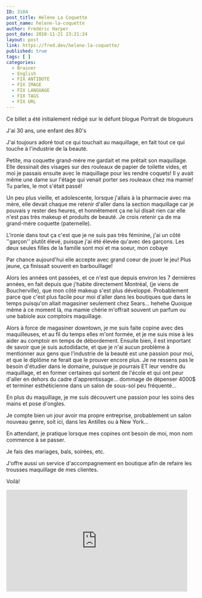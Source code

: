 ```yaml
---
ID: 3104
post_title: Hélène La Coquette
post_name: helene-la-coquette
author: Frédéric Harper
post_date: 2010-11-21 23:21:24
layout: post
link: https://fred.dev/helene-la-coquette/
published: true
tags: [ ]
categories:
  - Brainer
  - English
  - FIX ANTIDOTE
  - FIX IMAGE
  - FIX LANGUAGE
  - FIX TAGS
  - FIX URL
---
```

<div id="deadblog">
  Ce billet a été initialement rédigé sur le défunt blogue Portrait de blogueurs
</div>

J'ai 30 ans, une enfant des 80's

J'ai toujours adoré tout ce qui touchait au maquillage, en fait tout ce qui touche à l'industrie de la beauté.

Petite, ma coquette grand-mère me gardait et me prêtait son maquillage. Elle dessinait des visages sur des rouleaux de papier de toilette vides, et moi je passais ensuite avec le maquillage pour les rendre coquets! Il y avait même une dame sur l'étage qui venait porter ses rouleaux chez ma mamie! Tu parles, le mot s'était passé!

Un peu plus vieille, et adolescente, lorsque j'allais à la pharmacie avec ma mère, elle devait chaque me retenir d'aller dans la section maquillage car je pouvais y rester des heures, et honnêtement ça ne lui disait rien car elle n'est pas très makeup et produits de beauté. Je crois retenir ça de ma grand-mère coquette (paternelle).

L'ironie dans tout ça c'est que je ne suis pas très féminine, j'ai un côté ''garçon'' plutôt élevé, puisque j'ai été élevée qu'avec des garçons. Les deux seules filles de la famille sont moi et ma soeur, mon cobaye

Par chance aujourd'hui elle accepte avec grand coeur de jouer le jeu! Plus jeune, ça finissait souvent en barbouillage!

Alors les années ont passées, et ce n'est que depuis environ les 7 dernières années, en fait depuis que j'habite directement Montréal, (je viens de Boucherville), que mon côté makeup s'est plus développé. Probablement parce que c'est plus facile pour moi d'aller dans les boutiques que dans le temps puisqu'on allait magasiner seulement chez Sears... hehehe Quoique même à ce moment là, ma mamie chérie m'offrait souvent un parfum ou une babiole aux comptoirs maquillage.

Alors à force de magasiner downtown, je me suis faite copine avec des maquilleuses, et au fil du temps elles m'ont formée, et je me suis mise à les aider au comptoir en temps de débordement. Ensuite bien, il est important de savoir que je suis autodidacte, et que je n'ai aucun problème à mentionner aux gens que l'industrie de la beauté est une passion pour moi, et que le diplôme ne ferait que le prouver encore plus. Je ne ressens pas le besoin d'étudier dans le domaine, puisque je pourrais ET leur vendre du maquillage, et en former certaines qui sortent de l'école et qui ont peur d'aller en dehors du cadre d'apprentissage... dommage de dépenser 4000$ et terminer esthéticienne dans un salon de sous-sol peu fréquenté...

En plus du maquillage, je me suis découvert une passion pour les soins des mains et pose d'ongles.

Je compte bien un jour avoir ma propre entreprise, probablement un salon nouveau genre, soit ici, dans les Antilles ou à New York...

En attendant, je pratique lorsque mes copines ont besoin de moi, mon nom commence à se passer.

Je fais des mariages, bals, soirées, etc.

J'offre aussi un service d'accompagnement en boutique afin de refaire les trousses maquillage de mes clientes.

Voilà!

<p style="text-align:center">
  <div class="embed video YouTube">
    <iframe width="480" height="270" src="https://www.youtube.com/embed/vO_fQEsnR88?feature=oembed" frameborder="0" allowfullscreen></iframe>
  </div>
</p>